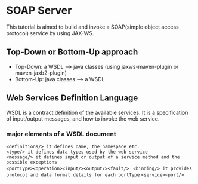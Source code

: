 # SOAP Server
This tutorial is aimed to build and invoke a SOAP(simple object access protocol) 
service by using JAX-WS.

## Top-Down or Bottom-Up approach
* Top-Down: a WSDL --> java classes (using jaxws-maven-plugin or maven-jaxb2-plugin)
* Bottom-Up: java classes --> a WSDL

## Web Services Definition Language
WSDL is a contract definition of the available services. It is a specification of input/output
messages, and how to invoke the web service. 
### major elements of a WSDL document
```<definitions/> it defines name, the namespace etc.```\
```<type/> it defines data types used by the web service```\
``<message/> it defines input or output of a service method and the possible exceptions``\
``<portType><operation><input/><output/><fault/> ``
``<binding/> it provides protocol and data format details for each portType``
``<service><port/>``
